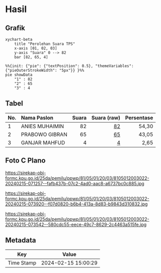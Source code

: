 # Hasil

## Grafik

```mermaid
xychart-beta
    title "Perolehan Suara TPS"
    x-axis [01, 02, 03]
    y-axis "Suara" 0 --> 82
    bar [82, 65, 4]
```

```mermaid
%%{init: {"pie": {"textPosition": 0.5}, "themeVariables": {"pieOuterStrokeWidth": "5px"}} }%%
pie showData
    "1" : 82
    "2" : 65
    "3" : 4
```

## Tabel

| No. | Nama Paslon    | Suara | Suara (raw) | Persentase |
|:--- |:-------------- | -----:| -----------:| ----------:|
| 1   | ANIES MUHAIMIN | 82    | [82][p-1]   | 54,30      |
| 2   | PRABOWO GIBRAN | 65    | [65][p-2]   | 43,05      |
| 3   | GANJAR MAHFUD  | 4     | [4][p-3]    | 2,65       |


[p-1]: https://github.com/gigit-pemilu/pemilu-2024-81-maluku/blob/main/pilpres/hitung-suara/sub/81-maluku/sub/05-seram-bagian-timur/sub/01-bula/sub/2003-bula/sub/022-tps/sub/paslon-1.txt
[p-2]: https://github.com/gigit-pemilu/pemilu-2024-81-maluku/blob/main/pilpres/hitung-suara/sub/81-maluku/sub/05-seram-bagian-timur/sub/01-bula/sub/2003-bula/sub/022-tps/sub/paslon-2.txt
[p-3]: https://github.com/gigit-pemilu/pemilu-2024-81-maluku/blob/main/pilpres/hitung-suara/sub/81-maluku/sub/05-seram-bagian-timur/sub/01-bula/sub/2003-bula/sub/022-tps/sub/paslon-3.txt

## Foto C Plano

https://sirekap-obj-formc.kpu.go.id/25da/pemilu/ppwp/81/05/01/20/03/8105012003022-20240215-071257--fafb437b-07c2-4ad0-aac8-a6737bc0c885.jpg

https://sirekap-obj-formc.kpu.go.id/25da/pemilu/ppwp/81/05/01/20/03/8105012003022-20240215-073920--f07d0820-b6b4-413a-8d83-b9843d310832.jpg

https://sirekap-obj-formc.kpu.go.id/25da/pemilu/ppwp/81/05/01/20/03/8105012003022-20240215-073542--580cdc55-eece-49c7-8629-2c4463a515fe.jpg


## Metadata

| Key        | Value               |
| ---------- | ------------------- |
| Time Stamp | 2024-02-15 15:00:29 |



